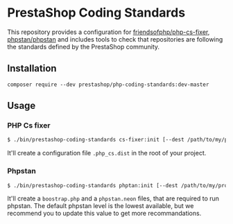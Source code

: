 # PrestaShop Coding Standards

This repository provides a configuration for [friendsofphp/php-cs-fixer](http://github.com/FriendsOfPHP/PHP-CS-Fixer), [phpstan/phpstan](https://github.com/phpstan/phpstan) and includes tools to check that repositories are following the standards defined by the PrestaShop community.


## Installation

```
composer require --dev prestashop/php-coding-standards:dev-master
```

## Usage

### PHP Cs fixer

```bash 
$ ./bin/prestashop-coding-standards cs-fixer:init [--dest /path/to/my/project]
```

It'll create a configuration file `.php_cs.dist` in the root of your project.

### Phpstan

```bash
$ ./bin/prestashop-coding-standards phptan:init [--dest /path/to/my/project]
```

It'll create a `boostrap.php` and a `phpstan.neon` files, that are required to run phpstan.
The default phpstan level is the lowest available, but we recommend you to update this value to get more recommandations.

